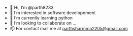- 👋 Hi, I’m @parth8233
- 👀 I’m interested in software developement
- 🌱 I’m currently learning python
- 💞️ I’m looking to collaborate on ...
- 📫 For contact mail me at parthsharmma2205@gmail.com

<!---
parth8233/parth8233 is a ✨ special ✨ repository because its `README.md` (this file) appears on your GitHub profile.
You can click the Preview link to take a look at your changes.
--->
